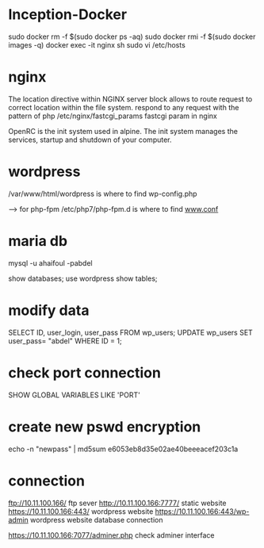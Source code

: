 # Inception-Docker



sudo docker rm -f $(sudo docker ps -aq)
sudo docker rmi -f $(sudo docker images -q)
docker exec -it nginx sh
sudo vi /etc/hosts

# nginx
The location directive within NGINX server block allows to route request to correct location within the file system.
respond to any request with the pattern of php 
/etc/nginx/fastcgi_params  fastcgi param in nginx 

OpenRC is the init system used in alpine. The init system manages the services, startup and shutdown of your computer.

# wordpress 

/var/www/html/wordpress is where to find wp-config.php

--> for php-fpm
/etc/php7/php-fpm.d is where to find www.conf 


# maria db 
mysql -u ahaifoul -pabdel

show databases;
use wordpress
show tables;
# modify data
SELECT ID, user_login, user_pass FROM wp_users;
UPDATE wp_users SET user_pass= "abdel" WHERE ID = 1;

# check port connection
SHOW GLOBAL VARIABLES LIKE 'PORT'

# create new pswd encryption 
echo -n "newpass" | md5sum
e6053eb8d35e02ae40beeeacef203c1a

# connection 
ftp://10.11.100.166/  ftp sever
http://10.11.100.166:7777/   static website
https://10.11.100.166:443/       wordpress website
https://10.11.100.166:443/wp-admin       wordpress website database connection

https://10.11.100.166:7077/adminer.php   check adminer interface